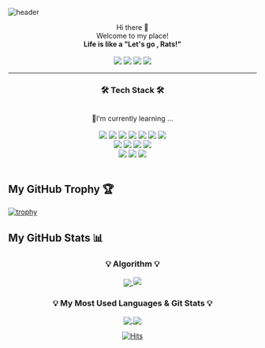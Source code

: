 
![header](https://capsule-render.vercel.app/api?type=waving&color=auto&height=300&section=header&text=lets%20go%20rats&fontSize=90)


<div align='center'>
	Hi there 👋  <br>
	Welcome to my place! <br>
	<b>Life is like a "Let's go , Rats!"</b> <br>
</div>

<br>

<div align='center'>
<img src="https://img.shields.io/badge/a01030659322@gmail.com-EA4335?style=flat-square&logo=Gmail&logoColor=white"/></a>
<a href="https://www.linkedin.com/in/letzgorats-kim/" target="_blank"><img src="https://img.shields.io/badge/Jeong Yeob (Owen) Kim-0A66C2?style=flat-square&logo=Linkedin&logoColor=white"/></a>
<a href="https://www.instagram.com/letzgorats/" target="_blank"><img src="https://img.shields.io/badge/letzgorats-E4405F?style=flat-square&logo=Instagram&logoColor=white"/></a>
<a href="https://letzgorats.tistory.com/" target="_blank"><img src="https://img.shields.io/badge/Tistroy-000000?style=flat-square&logo=Tistory&logoColor=white"/></a>

</div>

<hr>
<div align='center'>
<h3>🛠 Tech Stack 🛠</h3>
</div>						

<!-- <a href="버튼을 눌렀을 때 이동할 링크" target="_blank"><img src="https://img.shields.io/badge/뱃지레이블-배경색?style=뱃지모양&logo=로고&logoColor=로고색상"/></a> -->

<div align='center'>
	<br>
	🌱I’m currently learning ...
	<br>
	<br>
	<img src="https://img.shields.io/badge/Python-3776AB?style=flat-square&logo=Python&logoColor=white"/>
	<img src="https://img.shields.io/badge/Java-007396?style=flat-square&logo=Java&logoColor=white"/>
	<img src="https://img.shields.io/badge/HTML5-E34F26?style=flat-square&logo=HTML5&logoColor=white"/>
	<img src="https://img.shields.io/badge/CSS3-1572B6?style=flat-square&logo=CSS3&logoColor=white"/>
	<img src="https://img.shields.io/badge/JavaScript-F7DF1E?style=flat-square&logo=JavaScript&logoColor=white"/>
	<img src="https://img.shields.io/badge/C-A8B9CC?style=flat-square&logo=C&logoColor=white"/>
	<img src="https://img.shields.io/badge/C++-00599C?style=flat-square&logo=C++&logoColor=white"/>
	<br>
	<img src="https://img.shields.io/badge/Android%20Studio-3DDC84?style=flat-square&logo=Android%20Studio&logoColor=white"/>
	<img src="https://img.shields.io/badge/Firebase-FFCA28?style=flat-square&logo=Firebase&logoColor=white"/>
	<img src="https://img.shields.io/badge/spring-6DB33F?style=flat-the-badge&logo=spring&logoColor=white">
	<img src="https://img.shields.io/badge/springboot-6DB33F?style=flat-the-badge&logo=springboot&logoColor=white">
	<br>
 	<img src="https://img.shields.io/badge/Django-092E20?style=flat-square&logo=Django&logoColor=white"/>
  	<img src="https://img.shields.io/badge/AWS-232F3E?style=flat-square&logo=Amazon Aws&logoColor=white"/>	
	<img src="https://img.shields.io/badge/Swift-F05138?style=flat-square&logo=Swift&logoColor=white"/>
 	

</div>
<br>


## My GitHub Trophy 🏆
[![trophy](https://github-profile-trophy.vercel.app/?username=letzgorats&title=MultiLanguages,Commits,Repositories,Experience,Followers&margin-w=15)](https://github.com/letzgorats/github-profile-trophy)



## My GitHub Stats 📊

<h3 align="center">💡 Algorithm 💡</h3>
<p align="center">
	<a href="https://github.com/letzgorats">
		<img align="center" src="https://leetcard.jacoblin.cool/letzgorats?theme=unicorn&font=EB%20Garamond&ext=heatmap"/>
		<img src="http://mazassumnida.wtf/api/v2/generate_badge?boj=hockey9322&theme=warm"/>
	</a> 
</p>

<div align="center" style="text-align:center">

 

</div>



<h3 align="center">💡 My Most Used Languages & Git Stats 💡</h3>
<p align="center">
  <a href="https://github.com/letzgorats">
    <img align="center" src="https://github-readme-stats.vercel.app/api/top-langs/?username=letzgorats&layout=compact&show_icons=false&show_owner=letzgorats&hide_title=false&theme=nord&hide="/>
  </a>
  <a href="https://github.com/letzgorats">
    <img align="center" src="https://github-readme-stats.vercel.app/api?username=letzgorats&hide=${}&hide_title=false&show_icons=true&include_all_commits=true&theme=radical" />
  </a>
</p>




<div align=center>
	
  [![Hits](https://hits.seeyoufarm.com/api/count/incr/badge.svg?url=https%3A%2F%2Fgithub.com%2Fletzgorats&count_bg=%2379C83D&title_bg=%23555555&icon=&icon_color=%23E7E7E7&title=hits&edge_flat=false)](https://hits.seeyoufarm.com)
  
</div>
	
	




<!--
**letzgorats/letzgorats** is a ✨ _special_ ✨ repository because its `README.md` (this file) appears on your GitHub profile.

Here are some ideas to get you started:

<img src="https://img.shields.io/badge/JavaScript-F7DF1E?style=flat-square&logo=JavaScript&logoColor=white"/>


- 🔭 I’m currently working on ...
- 
- 👯 I’m looking to collaborate on ...
- 🤔 I’m looking for help with ...
- 💬 Ask me about ...
- 📫 How to reach me: ...
- 😄 Pronouns: ...
- ⚡ Fun fact: ...
-->
